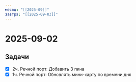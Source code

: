 ```yaml
---
месяц: "[[2025-09]]"
завтра: "[[2025-09-03]]"
---
```


# 2025-09-02

## Задачи

 - [x] 2ч. Речной порт: Добавить 3 пина
 - [x] 1ч. Речной порт: Обновлять мини-карту по времени дня
